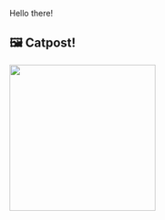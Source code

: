 Hello there!



## 🖼️ Catpost!

<sub>
    <img src="https://cdn2.thecatapi.com/images/20e.png" height="256">
</sub>

